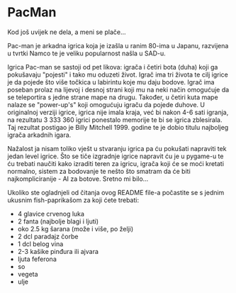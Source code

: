 # PacMan    


Kod još uvijek ne dela, a meni se plače...  
 
 
 
  
 
 
 
 
Pac-man je arkadna igrica koja je izašla u ranim 80-ima u Japanu, razvijena u tvrtki Namco te je veliku popularnost našla u SAD-u.  

Igrica Pac-man se sastoji od pet likova: igrača i četiri bota (duha) koji ga pokušavaju "pojesti" i tako mu oduzeti život.
Igrač ima tri života te cilj igrice je da pojede što više točkica u labirintu koje mu daju bodove. Igrač ima poseban prolaz na lijevoj i desnoj strani koji mu na neki način omogućuje da se teleportira s jedne strane mape na drugu. Također, u četiri kuta mape nalaze se "power-up's" koji omogućuju igraču da pojede duhove. U originalnoj verziji igrice, igrica nije imala kraja, već bi nakon 4-6 sati igranja, na rezultatu 3 333 360 igrici ponestalo memorije te bi se igrica zblesirala. Taj rezultat postigao je Billy Mitchell 1999. godine te je dobio titulu najboljeg igrača arkadnih igara.

Nažalost ja nisam toliko vješt u stvaranju igrica pa ću pokušati napraviti tek jedan level igrice.
Što se tiče izgradnje igrice napravit ću je u pygame-u te ću trebati naučiti kako izraditi teren za igricu, igrača koji će se moći kretati normalno, sistem za bodovanje te nešto što smatram da će biti najkompliciranije - AI za botove. Sretno mi bilo...


Ukoliko ste ogladnjeli od čitanja ovog README file-a počastite se s jednim ukusnim fish-paprikašom za koji ćete trebati:
- 4 glavice crvenog luka
- 2 fanta (najbolje blagi i ljuti)
- oko 2.5 kg šarana (može i više, po želji)
- 2 dcl paradajz čorbe
- 1 dcl belog vina
- 2-3 kašike pinđura ili ajvara
- ljuta feferona
- so
- vegeta
- ulje
